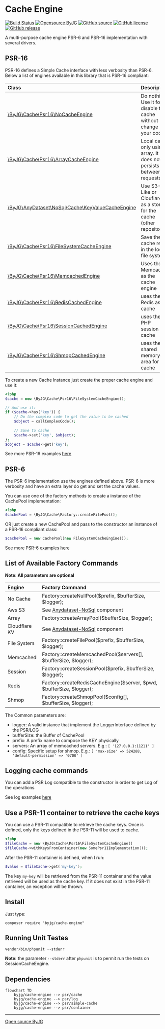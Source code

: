 # Cache Engine

[![Build Status](https://github.com/byjg/php-cache-engine/actions/workflows/phpunit.yml/badge.svg?branch=master)](https://github.com/byjg/php-cache-engine/actions/workflows/phpunit.yml)
[![Opensource ByJG](https://img.shields.io/badge/opensource-byjg-success.svg)](http://opensource.byjg.com)
[![GitHub source](https://img.shields.io/badge/Github-source-informational?logo=github)](https://github.com/byjg/php-cache-engine/)
[![GitHub license](https://img.shields.io/github/license/byjg/php-cache-engine.svg)](https://opensource.byjg.com/opensource/licensing.html)
[![GitHub release](https://img.shields.io/github/release/byjg/php-cache-engine.svg)](https://github.com/byjg/php-cache-engine/releases/)


A multi-purpose cache engine PSR-6 and PSR-16 implementation with several drivers.

## PSR-16
 
PSR-16 defines a Simple Cache interface with less verbosity than PSR-6. Below a list
of engines available in this library that is PSR-16 compliant:

| Class                                                                                                     | Description                                                            |
|:----------------------------------------------------------------------------------------------------------|:-----------------------------------------------------------------------|
| [\ByJG\Cache\Psr16\NoCacheEngine](class-no-cache-engine)                                          | Do nothing. Use it for disable the cache without change your code      |
| [\ByJG\Cache\Psr16\ArrayCacheEngine](class-array-cache-engine)                                    | Local cache only using array. It does not persists between requests    |
| [\ByJG\AnyDataset\NoSql\Cache\KeyValueCacheEngine](https://github.com/byjg/php-anydataset-nosql)          | Use S3-Like or ClouflareKV as a store for the cache (other repository) |
| [\ByJG\Cache\Psr16\FileSystemCacheEngine](class-filesystem-cache-engine)                          | Save the cache result in the local file system                         |
| [\ByJG\Cache\Psr16\MemcachedEngine](class-memcached-engine)                                       | Uses the Memcached as the cache engine                                 |
| [\ByJG\Cache\Psr16\RedisCachedEngine](class-redis-cache-engine)                                   | uses the Redis as cache                                                |
| [\ByJG\Cache\Psr16\SessionCachedEngine](class-session-cache-engine)                               | uses the PHP session as cache                                          |
| [\ByJG\Cache\Psr16\ShmopCachedEngine](class-shmop-cache-engine)                                   | uses the shared memory area for cache                                  |

To create a new Cache Instance just create the proper cache engine and use it:

```php
<?php
$cache = new \ByJG\Cache\Psr16\FileSystemCacheEngine();

// And use it:
if ($cache->has('key')) {
    // Do the complex code to get the value to be cached
    $object = callComplexCode();
    
    // Save to cache
    $cache->set('key', $object);
};
$object = $cache->get('key');
```

See more PSR-16 examples [here](basic-usage-psr16-simplecache)

## PSR-6 

The PSR-6 implementation use the engines defined above. PSR-6 is more verbosity and
have an extra layer do get and set the cache values. 

You can use one of the factory methods to create a instance of the CachePool implementation:

```php
<?php
$cachePool = \ByJG\Cache\Factory::createFilePool();
```

 OR just create a new CachePool and pass to the constructor an instance of a PSR-16 compliant class:

```php
$cachePool = new CachePool(new FileSystemCacheEngine());
```

See more PSR-6 examples [here](basic-usage-psr6-cachepool)

## List of Available Factory Commands

**Note: All parameters are optional**

| Engine        | Factory Command                                                                |
|:--------------|:-------------------------------------------------------------------------------|
| No Cache      | Factory::createNullPool($prefix, $bufferSize, $logger);                        |
| Aws S3        | See [Anydataset-NoSql](https://github.com/byjg/php-anydataset-nosql) component |
| Array         | Factory::createArrayPool($bufferSize, $logger);                                |
| Cloudflare KV | See [Anydataset-NoSql](https://github.com/byjg/php-anydataset-nosql) component |
| File System   | Factory::createFilePool($prefix, $bufferSize, $logger);                        |
| Memcached     | Factory::createMemcachedPool($servers[], $bufferSize, $logger);                |
| Session       | Factory::createSessionPool($prefix, $bufferSize, $logger);                     |
| Redis         | Factory::createRedisCacheEngine($server, $pwd, $bufferSize, $logger);          |
| Shmop         | Factory::createShmopPool($config[], $bufferSize, $logger);                     |

The Common parameters are:

- logger: A valid instance that implement the LoggerInterface defined by the PSR/LOG
- bufferSize: the Buffer of CachePool
- prefix: A prefix name to compose the KEY physically 
- servers: An array of memcached servers. E.g.: `[ '127.0.0.1:11211' ]` 
- config: Specific setup for shmop. E.g.: `[ 'max-size' => 524288, 'default-permission' => '0700' ]`

## Logging cache commands
 
You can add a PSR Log compatible to the constructor in order to get Log of the operations

See log examples [here](setup-log-handler)

## Use a PSR-11 container to retrieve the cache keys

You can use a PSR-11 compatible to retrieve the cache keys. Once is defined, only the keys defined 
in the PSR-11 will be used to cache. 

```php
<?php
$fileCache = new \ByJG\Cache\Psr16\FileSystemCacheEngine()
$fileCache->withKeysFromContainer(new SomePsr11Implementation());
```

After the PSR-11 container is defined, when I run:

```php
$value = $fileCache->get('my-key');
```

The key `my-key` will be retrieved from the PSR-11 container and
the value retrieved will be used as the cache key.
If it does not exist in the PSR-11 container, an exception will be thrown.


## Install

Just type: 

```
composer require "byjg/cache-engine"
```


## Running Unit Testes

```
vendor/bin/phpunit --stderr
```

**Note:** the parameter `--stderr` after `phpunit` is to permit run the tests on SessionCacheEngine.  

## Dependencies

```mermaid
flowchart TD
    byjg/cache-engine --> psr/cache
    byjg/cache-engine --> psr/log
    byjg/cache-engine --> psr/simple-cache
    byjg/cache-engine --> psr/container
```
----
[Open source ByJG](http://opensource.byjg.com)
